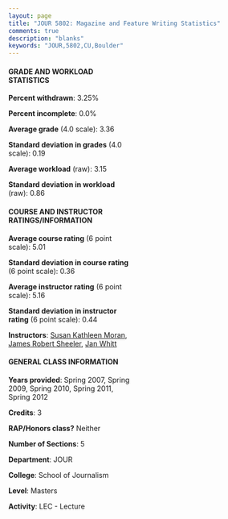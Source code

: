```yaml
---
layout: page
title: "JOUR 5802: Magazine and Feature Writing Statistics"
comments: true
description: "blanks"
keywords: "JOUR,5802,CU,Boulder"
---
```

<head>
<script src="https://ajax.googleapis.com/ajax/libs/jquery/2.1.3/jquery.min.js"></script>
<script src="https://dl.dropboxusercontent.com/s/pc42nxpaw1ea4o9/highcharts.js?dl=0"></script>
<!-- <script src="../assets/js/highcharts.js"></script> -->
<style type="text/css">@font-face {
	font-family: "Bebas Neue";
	src: url(https://www.filehosting.org/file/details/544349/BebasNeue Regular.otf) format("opentype");
	}
	h1.Bebas { 
		font-family: "Bebas Neue", Verdana, Tahoma;
	}
</style>
</head>
<body>
	<div id="container" style="float: right; width: 45%; height: 88%; margin-left: 2.5%; margin-right: 2.5%;"></div>
	<script language="JavaScript">
		$(document).ready(function() {
		var chart = {type: 'column'};
		var title = {text: 'Grade Distribution'};
		var xAxis = {categories: ['A','B','C','D','F'],crosshair: true};
		var yAxis = {min: 0,title: {text: 'Percentage'}};
		var tooltip = {headerFormat: '<center><b><span style="font-size:20px">{point.key}</span></b></center>',
		               pointFormat: '<td style="padding:0"><b>{point.y:.1f}%</b></td>',
		               footerFormat: '</table>',shared: true,useHTML: true};
		var plotOptions = {column: {pointPadding: 0.0,borderWidth: 0}};  
		var credits = {enabled: false};var series= [{name: 'Percent',data: [56.59,33.87,4.0,0.0,5.54,]}];
		var json = {};
		json.chart = chart;
		json.title = title;
		json.tooltip = tooltip;
		json.xAxis = xAxis;
		json.yAxis = yAxis;  
		json.series = series;
		json.plotOptions = plotOptions;  
		json.credits = credits;
		$('#container').highcharts(json);
	});
	</script>
</body>
			   
#### GRADE AND WORKLOAD STATISTICS

**Percent withdrawn**: 3.25%

**Percent incomplete**: 0.0%

**Average grade** (4.0 scale): 3.36

**Standard deviation in grades** (4.0 scale): 0.19

**Average workload** (raw): 3.15

**Standard deviation in workload** (raw): 0.86

#### COURSE AND INSTRUCTOR RATINGS/INFORMATION

**Average course rating** (6 point scale): 5.01

**Standard deviation in course rating** (6 point scale): 0.36

**Average instructor rating** (6 point scale): 5.16

**Standard deviation in instructor rating** (6 point scale): 0.44

**Instructors**: <a href='../../instructors/Susan_Kathleen_Moran'>Susan Kathleen Moran</a>, <a href='../../instructors/James_Robert_Sheeler'>James Robert Sheeler</a>, <a href='../../instructors/Jan_Whitt'>Jan Whitt</a>

#### GENERAL CLASS INFORMATION

**Years provided**: Spring 2007, Spring 2009, Spring 2010, Spring 2011, Spring 2012

**Credits**: 3

**RAP/Honors class?** Neither

**Number of Sections**: 5

**Department**: JOUR

**College**: School of Journalism

**Level**: Masters

**Activity**: LEC - Lecture
